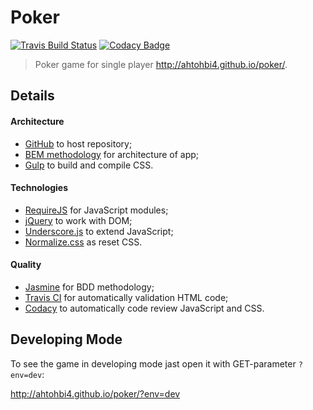 Poker
==============

[![Travis Build Status][travis-img]][travis] [![Codacy Badge][codacy-img]][codacy]

[travis-img]: https://travis-ci.org/ahtohbi4/poker.svg?branch=master
[travis]: https://travis-ci.org/ahtohbi4/poker
[codacy-img]: https://api.codacy.com/project/badge/grade/49f010d195d2435a8b0037d78bb8ef46
[codacy]: https://www.codacy.com/app/alexandr-post/poker

> Poker game for single player http://ahtohbi4.github.io/poker/.

Details
--

#### Architecture
 * [GitHub](https://github.com/) to host repository;
 * [BEM methodology](https://en.bem.info/method/) for architecture of app;
 * [Gulp](http://gulpjs.com/) to build and compile CSS.

#### Technologies
 * [RequireJS](http://requirejs.org/) for JavaScript modules;
 * [jQuery](http://jquery.com/) to work with DOM;
 * [Underscore.js](http://underscorejs.org/) to extend JavaScript;
 * [Normalize.css](https://necolas.github.io/normalize.css/) as reset CSS.

#### Quality
 * [Jasmine](http://jasmine.github.io/) for BDD methodology;
 * [Travis CI](https://travis-ci.org/) for automatically validation HTML code;
 * [Codacy](https://www.codacy.com) to automatically code review JavaScript and CSS.

Developing Mode
--

To see the game in developing mode jast open it with GET-parameter `?env=dev`:

http://ahtohbi4.github.io/poker/?env=dev

